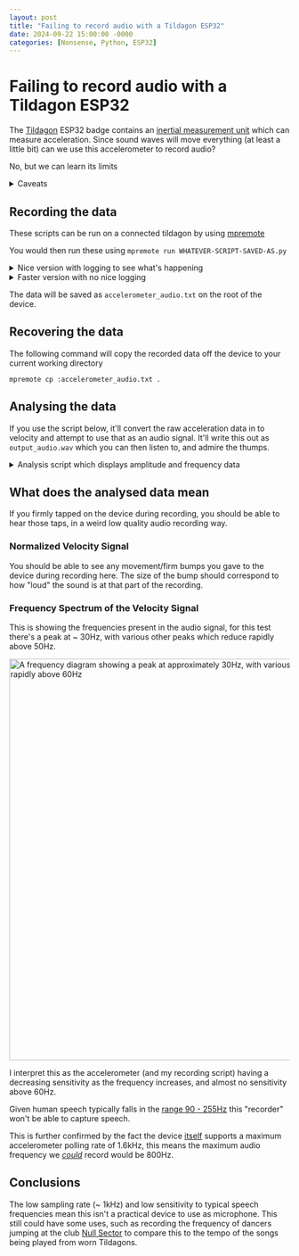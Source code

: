 ```yaml
---
layout: post
title: "Failing to record audio with a Tildagon ESP32"
date: 2024-09-22 15:00:00 -0000
categories: [Nonsense, Python, ESP32]
---
```


# Failing to record audio with a Tildagon ESP32

The [Tildagon](https://tildagon.badge.emfcamp.org/) ESP32 badge contains an [inertial measurement unit](https://tildagon.badge.emfcamp.org/tildagon-apps/reference/badge-hardware/#imu) which can measure acceleration. Since sound waves will move everything (at least a little bit) can we use this accelerometer to record audio?

No, but we can learn its limits

<details>
  <summary>Caveats</summary>
  
  * All this code was written by ChatGPT (specifically o1-preview-2024-09-12) with manual supervision.

- This code is not optimised for speed or correctness, so it could be possible to record audio, just unlikely.

</details>

## Recording the data

These scripts can be run on a connected tildagon by using [mpremote](https://docs.micropython.org/en/latest/reference/mpremote.html)

You would then run these using `mpremote run WHATEVER-SCRIPT-SAVED-AS.py`

<details>
<summary>Nice version with logging to see what's happening</summary>

```python

import time
import imu

# Configuration parameters
DURATION = 10          # Recording duration in seconds
SAMPLE_RATE = 100000     # Samples per second (Hz)
BUFFER_SIZE = 100      # Number of samples to buffer before writing to disk
FILE_NAME = 'accelerometer_audio.txt'  # Output file name

def record_accelerometer(duration, sample_rate, file_name):
    sample_interval = 1000000 // sample_rate  # Sample interval in microseconds
    data_buffer = []
    sample_count = 0  # Initialize sample counter
    previous_time = None  # To store the timestamp of the previous sample

    with open(file_name, 'w') as f:
        start_time = time.ticks_us()
        end_time = start_time + duration * 1000000  # Convert duration to microseconds
        next_sample_time = start_time

        print('Starting accelerometer recording...')
        while time.ticks_diff(time.ticks_us(), end_time) < 0:
            current_time = time.ticks_us()
            # if time.ticks_diff(current_time, next_sample_time) >= 0:
            if True:
                # Read accelerometer data
                x, y, z = imu.acc_read()
                sample_count += 1  # Increment sample counter

                # Calculate delta time between samples
                if previous_time is not None:
                    delta_time = time.ticks_diff(current_time, previous_time)
                else:
                    delta_time = 0  # For the first sample
                previous_time = current_time  # Update previous_time

                # Append data to buffer with timestamp
                data_line = '{},{},{},{}\n'.format(current_time, x, y, z)
                data_buffer.append(data_line)

                # Logging: Print the sample number, delta time, and data
                # print('Sample {}: Δt={}us, Time={}, x={:.3f}, y={:.3f}, z={:.3f}'.format(
                    # sample_count, delta_time, current_time, x, y, z))

                # Schedule next sample time
                next_sample_time += sample_interval

                # If buffer is full, write to file
                if len(data_buffer) >= BUFFER_SIZE:
                    for line in data_buffer:
                        f.write(line)
                    data_buffer = []
            # else:
            #     # Sleep briefly to yield control
            #     time.sleep_ms(1)

        # Write any remaining data
        if data_buffer:
            for line in data_buffer:
                f.write(line)
    print('Recording complete. Total samples recorded: {}'.format(sample_count))

# Start recording
record_accelerometer(DURATION, SAMPLE_RATE, FILE_NAME)

```

</details>

<details>
<summary>Faster version with no nice logging</summary>

```python
import time
import imu

# Configuration parameters
DURATION = 10          # Recording duration in seconds
BUFFER_SIZE = 5000      # Number of samples to buffer before writing to disk
FILE_NAME = 'accelerometer_audio.txt'  # Output file name

def record_accelerometer(duration, file_name):
    sample_count = 0  # Initialize sample counter

    # Open the file in binary mode to speed up writing
    with open(file_name, 'wb') as f:
        start_time = time.ticks_us()
        end_time = start_time + duration * 1_000_000  # Convert duration to microseconds

        # Pre-allocate the buffer
        data_buffer = [''] * BUFFER_SIZE

        while time.ticks_diff(time.ticks_us(), end_time) < 0:
            current_time = time.ticks_us()

            # Read accelerometer data
            x, y, z = imu.acc_read()
            sample_count += 1  # Increment sample counter

            # Prepare data line
            data_line = '{},{},{},{}\n'.format(current_time, x, y, z)
            index = (sample_count - 1) % BUFFER_SIZE
            data_buffer[index] = data_line

            # If buffer is full, write to file
            if index == BUFFER_SIZE - 1:
                f.write(''.join(data_buffer).encode('utf-8'))

        # Write any remaining data
        remaining_samples = sample_count % BUFFER_SIZE
        if remaining_samples > 0:
            f.write(''.join(data_buffer[:remaining_samples]).encode('utf-8'))

    print('Recording complete. Total samples recorded:', sample_count)

# Start recording
record_accelerometer(DURATION, FILE_NAME)

```

</details>

The data will be saved as `accelerometer_audio.txt` on the root of the device.

## Recovering the data

The following command will copy the recorded data off the device to your current working directory

```console
mpremote cp :accelerometer_audio.txt .
```

## Analysing the data

If you use the script below, it'll convert the raw acceleration data in to velocity and attempt to use that as an audio signal. It'll write this out as `output_audio.wav` which you can then listen to, and admire the thumps.

<details>
<summary>Analysis script which displays amplitude and frequency data</summary>

To use this, first install some modules using
`pip3 install numpy scipy matplotlib`

Then run the script from the directory where you downloaded the `accelerometer_audio.txt` file.

```python
import numpy as np
from scipy.io import wavfile
import matplotlib.pyplot as plt
from scipy.interpolate import interp1d

def accelerometer_to_sound_with_integration(file_name, output_wav='output_audio.wav'):
    # Read accelerometer data from file
    timestamps = []
    x_values = []
    y_values = []
    z_values = []

    with open(file_name, 'r') as f:
        for line in f:
            # Each line is formatted as: timestamp,x,y,z
            parts = line.strip().split(',')
            if len(parts) == 4:
                timestamp_str, x_str, y_str, z_str = parts
                try:
                    timestamp = int(timestamp_str)
                    x = float(x_str)
                    y = float(y_str)
                    z = float(z_str)
                    timestamps.append(timestamp)
                    x_values.append(x)
                    y_values.append(y)
                    z_values.append(z)
                except ValueError:
                    # Handle lines with invalid data
                    continue

    # Convert lists to numpy arrays
    timestamps = np.array(timestamps)
    x_values = np.array(x_values)
    y_values = np.array(y_values)
    z_values = np.array(z_values)

    # Convert timestamps from microseconds to seconds
    timestamps = (timestamps - timestamps[0]) / 1e6  # Start from zero

    # Calculate the total duration and actual sampling rate
    total_duration = timestamps[-1] - timestamps[0]
    num_samples = len(timestamps)
    actual_sample_rate = num_samples / total_duration if total_duration > 0 else 1  # Samples per second

    print(f"Total duration: {total_duration:.3f} seconds")
    print(f"Number of samples: {num_samples}")
    print(f"Actual average sample rate: {actual_sample_rate:.2f} Hz")

    # Subtract the mean (DC offset) from each axis to remove gravity
    x_mean = np.mean(x_values)
    y_mean = np.mean(y_values)
    z_mean = np.mean(z_values)

    x_values_zeroed = x_values - x_mean
    y_values_zeroed = y_values - y_mean
    z_values_zeroed = z_values - z_mean

    # Compute the magnitude of the acceleration vector at each time point
    acceleration_magnitude = np.sqrt(x_values_zeroed**2 + y_values_zeroed**2 + z_values_zeroed**2)

    # Remove any residual DC offset from acceleration magnitude
    acceleration_magnitude -= np.mean(acceleration_magnitude)

    # Create an interpolation function to resample the acceleration at a uniform rate
    target_sample_rate = int(actual_sample_rate)

    # Create new time vector with uniform sampling
    uniform_timestamps = np.linspace(timestamps[0], timestamps[-1], int(total_duration * target_sample_rate))

    # Interpolate the acceleration onto the uniform time grid
    interpolation_function = interp1d(timestamps, acceleration_magnitude, kind='linear', fill_value='extrapolate')
    resampled_acceleration = interpolation_function(uniform_timestamps)

    # Integrate acceleration to obtain velocity
    # Use cumulative trapezoidal integration
    from scipy.integrate import cumulative_trapezoid

    velocity = cumulative_trapezoid(resampled_acceleration, uniform_timestamps, initial=0)

    # Remove any linear trend (drift) from the velocity signal
    from scipy.signal import detrend
    velocity_detrended = detrend(velocity)

    # Optional: Apply a high-pass filter to remove low-frequency noise
    from scipy.signal import butter, filtfilt

    def highpass_filter(data, cutoff=20, fs=target_sample_rate, order=5):
        nyq = 0.5 * fs  # Nyquist Frequency
        normal_cutoff = cutoff / nyq
        # Get the filter coefficients
        b, a = butter(order, normal_cutoff, btype='high', analog=False)
        y = filtfilt(b, a, data)
        return y

    # Apply high-pass filter to remove frequencies below 20 Hz
    filtered_signal = highpass_filter(velocity_detrended, cutoff=20)

    # Normalize the signal to the int16 range (-32768 to 32767)
    max_abs_value = np.max(np.abs(filtered_signal))
    if max_abs_value == 0:
        max_abs_value = 1  # Prevent division by zero
    normalized_signal = filtered_signal / max_abs_value  # Now between -1 and 1
    audio_signal = np.int16(normalized_signal * 32767)

    # Save the audio signal as a WAV file
    wavfile.write(output_wav, target_sample_rate, audio_signal)

    print(f"Audio file '{output_wav}' has been created with duration {total_duration:.3f} seconds.")

    # Plot the time-domain signal
    plt.figure(figsize=(12, 4))
    plt.plot(uniform_timestamps, normalized_signal)
    plt.title('Normalized Velocity Signal (Integrated from Acceleration)')
    plt.xlabel('Time (s)')
    plt.ylabel('Amplitude')
    plt.show()

    # Compute the FFT of the signal
    fft_result = np.fft.fft(filtered_signal)
    fft_freqs = np.fft.fftfreq(len(filtered_signal), d=1.0 / target_sample_rate)

    # Only keep the positive frequencies
    positive_freqs = fft_freqs[:len(fft_freqs)//2]
    positive_magnitudes = np.abs(fft_result[:len(fft_result)//2])

    # Plot the frequency spectrum
    plt.figure(figsize=(12, 6))
    plt.plot(positive_freqs, positive_magnitudes)
    plt.title('Frequency Spectrum of the Velocity Signal')
    plt.xlabel('Frequency (Hz)')
    plt.ylabel('Magnitude')
    plt.xlim(0, target_sample_rate / 2)  # Limit x-axis to Nyquist frequency
    plt.grid(True)
    plt.show()

    # Optionally, plot the spectrum on a logarithmic scale
    plt.figure(figsize=(12, 6))
    plt.semilogy(positive_freqs, positive_magnitudes)
    plt.title('Frequency Spectrum of the Velocity Signal (Log Scale)')
    plt.xlabel('Frequency (Hz)')
    plt.ylabel('Magnitude (Log Scale)')
    plt.xlim(0, target_sample_rate / 2)
    plt.grid(True, which='both', linestyle='-', color='grey')
    plt.show()

# Example usage
accelerometer_to_sound_with_integration('accelerometer_audio.txt', output_wav='output_audio.wav')


```

</details>

## What does the analysed data mean

If you firmly tapped on the device during recording, you should be able to hear those taps, in a weird low quality audio recording way.

### Normalized Velocity Signal

You should be able to see any movement/firm bumps you gave to the device during recording here. The size of the bump should correspond to how "loud" the sound is at that part of the recording.

### Frequency Spectrum of the Velocity Signal

This is showing the frequencies present in the audio signal, for this test there's a peak at ~ 30Hz, with various other peaks which reduce rapidly above 50Hz.

<img src="/static/2024-09-22-esp32-failed-audio-recorder/Frequency-Spectrum.png" alt="A frequency diagram showing a peak at approximately 30Hz, with various other speaks tapering off rapidly above 60Hz"  width="720" />

I interpret this as the accelerometer (and my recording script) having a decreasing sensitivity as the frequency increases, and almost no sensitivity above 60Hz.

Given human speech typically falls in the [range 90 - 255Hz](https://en.wikipedia.org/wiki/Voice_frequency) this "recorder" won't be able to capture speech.

This is further confirmed by the fact the device [itself](https://www.bosch-sensortec.com/products/motion-sensors/imus/bmi270/) supports a maximum accelerometer polling rate of 1.6kHz, this means the maximum audio frequency we [_could_](https://en.wikipedia.org/wiki/Nyquist%E2%80%93Shannon_sampling_theorem) record would be 800Hz.

## Conclusions

The low sampling rate (~ 1kHz) and low sensitivity to typical speech frequencies mean this isn't a practical device to use as microphone. This still could have some uses, such as recording the frequency of dancers jumping at the club [Null Sector](https://wiki.emfcamp.org/2024/wiki/Null_Sector) to compare this to the tempo of the songs being played from worn Tildagons.

